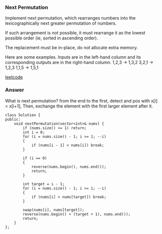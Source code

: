 ### Next Permutation

Implement next permutation, which rearranges numbers into the lexicographically next greater permutation of numbers.

If such arrangement is not possible, it must rearrange it as the lowest possible order (ie, sorted in ascending order).

The replacement must be in-place, do not allocate extra memory.

Here are some examples. Inputs are in the left-hand column and its corresponding outputs are in the right-hand column.
1,2,3 → 1,3,2
3,2,1 → 1,2,3
1,1,5 → 1,5,1

[leetcode](https://leetcode.com/problems/next-permutation/description/)

### Answer

What is next permutation? from the end to the first, detect and pos with x[i] < x[i+1], Then, exchange the element with the first larger element after it. 

	class Solution {
	public:
	    void nextPermutation(vector<int>& nums) {
	        if (nums.size() <= 1) return;
	        int i = 0;
	        for (i = nums.size() - 1; i >= 1; --i)
	        {
	            if (nums[i - 1] < nums[i]) break;
	        }
	        
	        if (i == 0) 
	        {
	            reverse(nums.begin(), nums.end());
	            return;
	        }
	        
	        int target = i - 1;
	        for (i = nums.size() - 1; i >= 1; --i)
	        {
	            if (nums[i] > nums[target]) break;
	        }
	        
	        swap(nums[i], nums[target]);
	        reverse(nums.begin() + (target + 1), nums.end());
	        return;
	    }
	};